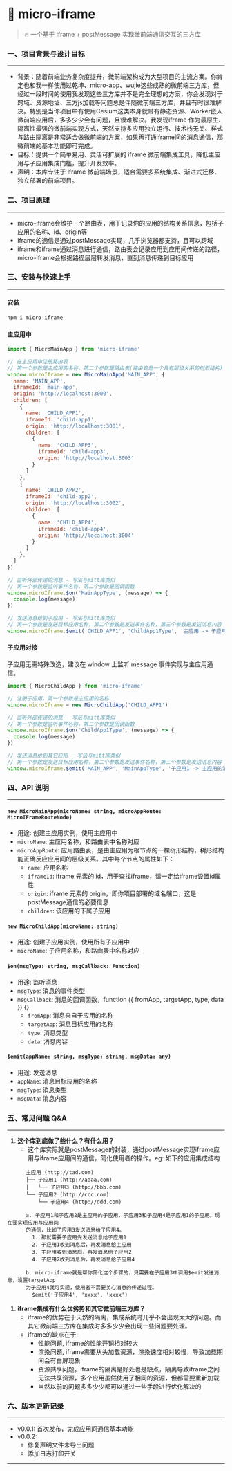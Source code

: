 # 🚀 micro-iframe

> 🔥 一个基于 iframe + postMessage 实现微前端通信交互的三方库

### 一、项目背景与设计目标
___
- 背景：随着前端业务复杂度提升，微前端架构成为大型项目的主流方案。你肯定也和我一样使用过乾坤、micro-app、wujie这些成熟的微前端三方库，但经过一段时间的使用我发现这些三方库并不是完全理想的方案，你会发现对于跨域、资源地址、三方js加载等问题总是伴随微前端三方库，并且有时很难解决。特别是当你项目中有使用Cesium这类本身就带有静态资源、Worker嵌入微前端应用后，多多少少会有问题，且很难解决。我发现iframe 作为最原生、隔离性最强的微前端实现方式，天然支持多应用独立运行、技术栈无关、样式与路由隔离是非常适合做微前端的方案，如果再打通iframe间的消息通信，那微前端的基本功能即可完成。
- 目标：提供一个简单易用、灵活可扩展的 iframe 微前端集成工具，降低主应用与子应用集成门槛，提升开发效率。
- 声明：本库专注于 iframe 微前端场景，适合需要多系统集成、渐进式迁移、独立部署的前端项目。

### 二、项目原理
___
- micro-iframe会维护一个路由表，用于记录你的应用的结构关系信息，包括子应用的名称、id、origin等
- iframe的通信是通过postMessage实现，几乎浏览器都支持，且可以跨域
- iframe和iframe通过消息进行通信，路由表会记录应用到应用间传递的路径，micro-iframe会根据路径层层转发消息，直到消息传递到目标应用

### 三、安装与快速上手
___
#### 安装
```bash
npm i micro-iframe
```

#### 主应用中
```javascript
import { MicroMainApp } from 'micro-iframe'

// 在主应用中注册路由表
// 第一个参数是主应用的名称，第二个参数是路由表(路由表是一个具有层级关系的树形结构)
window.microIframe = new MicroMainApp('MAIN_APP', {
  name: 'MAIN_APP',
  iframeId: 'main-app',
  origin: 'http://localhost:3000',
  children: [
    {
      name: 'CHILD_APP1',
      iframeId: 'child-app1',
      origin: 'http://localhost:3001',
      children: [
        {
          name: 'CHILD_APP3',
          iframeId: 'child-app3',
          origin: 'http://localhost:3003'
        }
      ]
    },
    {
      name: 'CHILD_APP2',
      iframeId: 'child-app2',
      origin: 'http://localhost:3002',
      children: [
        {
          name: 'CHILD_APP4',
          iframeId: 'child-app4',
          origin: 'http://localhost:3004'
        }
      ]
    },
  ]
})

// 监听外部传递的消息 - 写法与mitt库类似
// 第一个参数是监听事件名称，第二个参数是回调函数
window.microIframe.$on('MainAppType', (message) => {
  console.log(message)
})

// 发送消息给到子应用 - 写法与mitt库类似
// 第一个参数是发送目标应用名称，第二个参数是发送事件名称，第三个参数是发送消息内容
window.microIframe.$emit('CHILD_APP1', 'ChildApp1Type', '主应用 -> 子应用1的消息')
```

#### 子应用对接
子应用无需特殊改造，建议在 window 上监听 message 事件实现与主应用通信。
```javascript
import { MicroChildApp } from 'micro-iframe'

// 注册子应用，第一个参数是主应用的名称
window.microIframe = new MicroChildApp('CHILD_APP1')

// 监听外部传递的消息 - 写法与mitt库类似
// 第一个参数是监听事件名称，第二个参数是回调函数
window.microIframe.$on('ChildApp1Type', (message) => {
  console.log(message)
})

// 发送消息给到其它应用 - 写法与mitt库类似
// 第一个参数是发送目标应用名称，第二个参数是发送事件名称，第三个参数是发送消息内容
window.microIframe.$emit('MAIN_APP', 'MainAppType', '子应用1 -> 主应用的消息')
```

### 四、API 说明
___
#### `new MicroMainApp(microName: string, microAppRoute: MicroIFrameRouteNode)`
- 用途: 创建主应用实例，使用主应用中
- `microName`: 主应用名称，和路由表中名称对应
- `microAppRoute`: 应用路由表，是由主应用为根节点的一棵树形结构，树形结构能正确反应应用间的层级关系。其中每个节点的属性如下：
  - `name`: 应用名称
  - `iframeId`: iframe 元素的 id，用于查找iframe，请一定给iframe设置id属性
  - `origin`: iframe 元素的 origin，即你项目部署的域名端口，这是postMessage通信的必要信息
  - `children`: 该应用的下属子应用
  
#### `new MicroChildApp(microName: string)`
- 用途: 创建子应用实例，使用所有子应用中
- `microName`: 子应用名称，和路由表中名称对应

#### `$on(msgType: string, msgCallback: Function)`
- 用途: 监听消息
- `msgType`: 消息的事件类型
- `msgCallback`: 消息的回调函数，function ({ fromApp, targetApp, type, data }) {}
  - `fromApp`: 消息来自于应用的名称
  - `targetApp`: 消息目标应用的名称
  - `type`: 消息类型
  - `data`: 消息内容
  
#### `$emit(appName: string, msgType: string, msgData: any)`
- 用途: 发送消息
- `appName`: 消息目标应用的名称
- `msgType`: 消息类型
- `msgData`: 消息内容

### 五、常见问题 Q&A
___
1. **这个库到底做了些什么？有什么用？**
   - 这个库实际就是postMessage的封装，通过postMessage实现iframe应用与iframe应用间的通信，简化使用者的操作。eg: 如下的应用集成结构
```
      主应用 (http://tad.com)
      ├── 子应用1 (http://aaaa.com)
      │   └── 子应用3 (http://bbb.com)
      └── 子应用2 (http://ccc.com)
          └── 子应用4 (http://ddd.com)

      a. 子应用1和子应用2是主应用的子应用，子应用3和子应用4是子应用1的子应用。现在要实现应用与应用间
      的通信，比如子应用3发送消息给子应用4。
        1. 那就需要子应用先发送消息给子应用1
        2. 子应用1收到消息后，再发消息给主应用
        3. 主应用收到消息后，再发消息给子应用2
        4. 子应用2收到消息后，再发消息给子应用4 

      b. micro-iframe就是帮你简化这个步骤的，只需要在子应用3中调用$emit发送消息，设置targetApp
      为子应用4就可实现，使用者不需要关心消息的传递过程。
        $emit('子应用4', 'xxxx', 'xxxx')

```

1. **iframe集成有什么优劣势和其它微前端三方库？**
   - iframe的优势在于天然的隔离，集成系统时几乎不会出现太大的问题。而其它微前端三方库在集成时多多少少会出现一些问题要处理。
   - iframe的缺点在于:
     - 性能问题, iframe的性能开销相对较大
     - 渲染问题, iframe需要从头加载资源，渲染速度相对较慢，导致加载期间会有白屏现象
     - 资源共享问题，iframe的隔离是好处也是缺点，隔离导致iframe之间无法共享资源，多个应用虽然使用了相同的资源，但都需要重新加载 
     - 当然以前的问题多多少少都可以通过一些手段进行优化解决的

### 六、版本更新记录
___
- v0.0.1: 首次发布，完成应用间通信基本功能
- v0.0.2: 
  - 修复声明文件未导出问题
  - 添加日志打印开关
---

